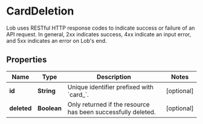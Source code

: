 

# CardDeletion

Lob uses RESTful HTTP response codes to indicate success or failure of an API request. In general, 2xx indicates success, 4xx indicate an input error, and 5xx indicates an error on Lob's end.

## Properties

| Name | Type | Description | Notes |
|------------ | ------------- | ------------- | -------------|
|**id** | **String** | Unique identifier prefixed with &#x60;card_&#x60;. |  [optional] |
|**deleted** | **Boolean** | Only returned if the resource has been successfully deleted. |  [optional] |



